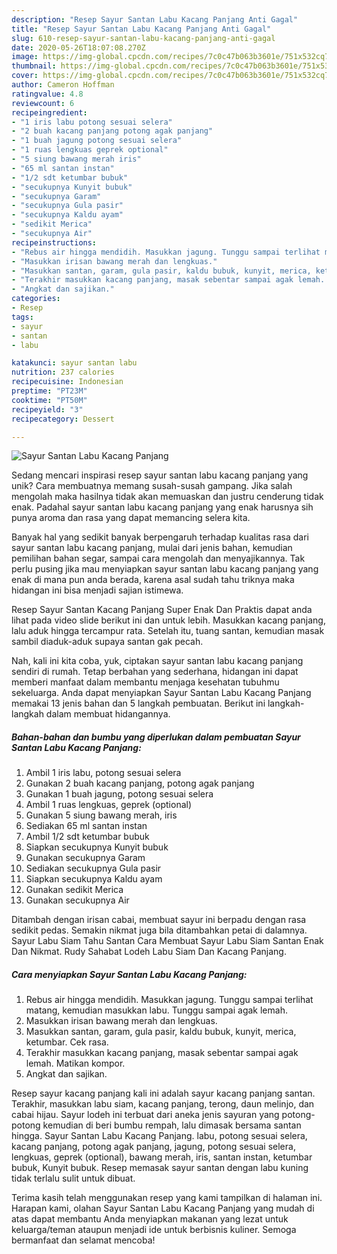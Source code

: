 ```yaml
---
description: "Resep Sayur Santan Labu Kacang Panjang Anti Gagal"
title: "Resep Sayur Santan Labu Kacang Panjang Anti Gagal"
slug: 610-resep-sayur-santan-labu-kacang-panjang-anti-gagal
date: 2020-05-26T18:07:08.270Z
image: https://img-global.cpcdn.com/recipes/7c0c47b063b3601e/751x532cq70/sayur-santan-labu-kacang-panjang-foto-resep-utama.jpg
thumbnail: https://img-global.cpcdn.com/recipes/7c0c47b063b3601e/751x532cq70/sayur-santan-labu-kacang-panjang-foto-resep-utama.jpg
cover: https://img-global.cpcdn.com/recipes/7c0c47b063b3601e/751x532cq70/sayur-santan-labu-kacang-panjang-foto-resep-utama.jpg
author: Cameron Hoffman
ratingvalue: 4.8
reviewcount: 6
recipeingredient:
- "1 iris labu potong sesuai selera"
- "2 buah kacang panjang potong agak panjang"
- "1 buah jagung potong sesuai selera"
- "1 ruas lengkuas geprek optional"
- "5 siung bawang merah iris"
- "65 ml santan instan"
- "1/2 sdt ketumbar bubuk"
- "secukupnya Kunyit bubuk"
- "secukupnya Garam"
- "secukupnya Gula pasir"
- "secukupnya Kaldu ayam"
- "sedikit Merica"
- "secukupnya Air"
recipeinstructions:
- "Rebus air hingga mendidih. Masukkan jagung. Tunggu sampai terlihat matang, kemudian masukkan labu. Tunggu sampai agak lemah."
- "Masukkan irisan bawang merah dan lengkuas."
- "Masukkan santan, garam, gula pasir, kaldu bubuk, kunyit, merica, ketumbar. Cek rasa."
- "Terakhir masukkan kacang panjang, masak sebentar sampai agak lemah. Matikan kompor."
- "Angkat dan sajikan."
categories:
- Resep
tags:
- sayur
- santan
- labu

katakunci: sayur santan labu 
nutrition: 237 calories
recipecuisine: Indonesian
preptime: "PT23M"
cooktime: "PT50M"
recipeyield: "3"
recipecategory: Dessert

---
```



![Sayur Santan Labu Kacang Panjang](https://img-global.cpcdn.com/recipes/7c0c47b063b3601e/751x532cq70/sayur-santan-labu-kacang-panjang-foto-resep-utama.jpg)

Sedang mencari inspirasi resep sayur santan labu kacang panjang yang unik? Cara membuatnya memang susah-susah gampang. Jika salah mengolah maka hasilnya tidak akan memuaskan dan justru cenderung tidak enak. Padahal sayur santan labu kacang panjang yang enak harusnya sih punya aroma dan rasa yang dapat memancing selera kita.

Banyak hal yang sedikit banyak berpengaruh terhadap kualitas rasa dari sayur santan labu kacang panjang, mulai dari jenis bahan, kemudian pemilihan bahan segar, sampai cara mengolah dan menyajikannya. Tak perlu pusing jika mau menyiapkan sayur santan labu kacang panjang yang enak di mana pun anda berada, karena asal sudah tahu triknya maka hidangan ini bisa menjadi sajian istimewa.

Resep Sayur Santan Kacang Panjang Super Enak Dan Praktis dapat anda lihat pada video slide berikut ini dan untuk lebih. Masukkan kacang panjang, lalu aduk hingga tercampur rata. Setelah itu, tuang santan, kemudian masak sambil diaduk-aduk supaya santan gak pecah.


Nah, kali ini kita coba, yuk, ciptakan sayur santan labu kacang panjang sendiri di rumah. Tetap berbahan yang sederhana, hidangan ini dapat memberi manfaat dalam membantu menjaga kesehatan tubuhmu sekeluarga. Anda dapat menyiapkan Sayur Santan Labu Kacang Panjang memakai 13 jenis bahan dan 5 langkah pembuatan. Berikut ini langkah-langkah dalam membuat hidangannya.

<!--inarticleads1-->

##### Bahan-bahan dan bumbu yang diperlukan dalam pembuatan Sayur Santan Labu Kacang Panjang:

1. Ambil 1 iris labu, potong sesuai selera
1. Gunakan 2 buah kacang panjang, potong agak panjang
1. Gunakan 1 buah jagung, potong sesuai selera
1. Ambil 1 ruas lengkuas, geprek (optional)
1. Gunakan 5 siung bawang merah, iris
1. Sediakan 65 ml santan instan
1. Ambil 1/2 sdt ketumbar bubuk
1. Siapkan secukupnya Kunyit bubuk
1. Gunakan secukupnya Garam
1. Sediakan secukupnya Gula pasir
1. Siapkan secukupnya Kaldu ayam
1. Gunakan sedikit Merica
1. Gunakan secukupnya Air


Ditambah dengan irisan cabai, membuat sayur ini berpadu dengan rasa sedikit pedas. Semakin nikmat juga bila ditambahkan petai di dalamnya. Sayur Labu Siam Tahu Santan Cara Membuat Sayur Labu Siam Santan Enak Dan Nikmat. Rudy Sahabat Lodeh Labu Siam Dan Kacang Panjang. 

<!--inarticleads2-->

##### Cara menyiapkan Sayur Santan Labu Kacang Panjang:

1. Rebus air hingga mendidih. Masukkan jagung. Tunggu sampai terlihat matang, kemudian masukkan labu. Tunggu sampai agak lemah.
1. Masukkan irisan bawang merah dan lengkuas.
1. Masukkan santan, garam, gula pasir, kaldu bubuk, kunyit, merica, ketumbar. Cek rasa.
1. Terakhir masukkan kacang panjang, masak sebentar sampai agak lemah. Matikan kompor.
1. Angkat dan sajikan.


Resep sayur kacang panjang kali ini adalah sayur kacang panjang santan. Terakhir, masukkan labu siam, kacang panjang, terong, daun melinjo, dan cabai hijau. Sayur lodeh ini terbuat dari aneka jenis sayuran yang potong-potong kemudian di beri bumbu rempah, lalu dimasak bersama santan hingga. Sayur Santan Labu Kacang Panjang. labu, potong sesuai selera, kacang panjang, potong agak panjang, jagung, potong sesuai selera, lengkuas, geprek (optional), bawang merah, iris, santan instan, ketumbar bubuk, Kunyit bubuk. Resep memasak sayur santan dengan labu kuning tidak terlalu sulit untuk dibuat. 

Terima kasih telah menggunakan resep yang kami tampilkan di halaman ini. Harapan kami, olahan Sayur Santan Labu Kacang Panjang yang mudah di atas dapat membantu Anda menyiapkan makanan yang lezat untuk keluarga/teman ataupun menjadi ide untuk berbisnis kuliner. Semoga bermanfaat dan selamat mencoba!
